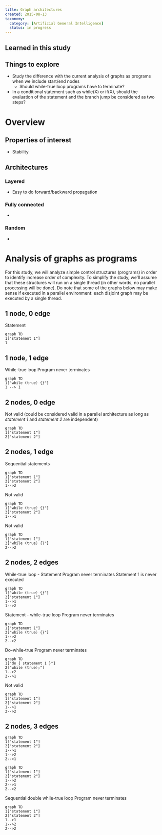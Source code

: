 ```yaml
---
title: Graph architectures
created: 2015-08-13
taxonomy:
  category: [Artificial General Intelligence]
  status: in progress
---
```


## Learned in this study

## Things to explore
* Study the difference with the current analysis of graphs as programs when we include start/end nodes
	* Should while-true loop programs have to terminate?
* In a conditional statement such as while(X) or if(X), should the evaluation of the statement and the branch jump be considered as two steps?

# Overview

## Properties of interest
* Stability

## Architectures
### Layered
* Easy to do forward/backward propagation

### Fully connected
* <tbc></tbc>

### Random
* <tbc></tbc>

# Analysis of graphs as programs
For this study, we will analyze simple control structures (programs) in order to identify increase order of complexity. To simplify the study, we'll assume that these structures will run on a single thread (in other words, no parallel processing will be done). Do note that some of the graphs below may make sense if executed in a parallel environment: each disjoint graph may be executed by a single thread.

## 1 node, 0 edge
Statement
```mermaid
graph TD
1["statement 1"]
1
```

## 1 node, 1 edge
While-true loop
Program never terminates
```mermaid
graph TD
1["while (true) {}"]
1 --> 1
```

## 2 nodes, 0 edge
Not valid (could be considered valid in a parallel architecture as long as *statement 1* and *statement 2* are independent)
```mermaid
graph TD
1["statement 1"]
2["statement 2"]
```

## 2 nodes, 1 edge
Sequential statements
```mermaid
graph TD
1["statement 1"]
2["statement 2"]
1-->2
```

Not valid
```mermaid
graph TD
1["while (true) {}"]
2["statement 2"]
1-->1
```

Not valid
```mermaid
graph TD
1["statement 1"]
2["while (true) {}"]
2-->2
```

## 2 nodes, 2 edges
While-true loop - Statement
Program never terminates
Statement 1 is never executed
```mermaid
graph TD
1["while (true) {}"]
2["statement 1"]
1-->1
1-->2
```

Statement - while-true loop
Program never terminates
```mermaid
graph TD
1["statement 1"]
2["while (true) {}"]
1-->2
2-->2
```

Do-while-true
Program never terminates
```mermaid
graph TD
1["do { statement 1 }"]
2["while (true);"]
1-->2
2-->1
```

Not valid
```mermaid
graph TD
1["statement 1"]
2["statement 2"]
1-->1
2-->2
```

## 2 nodes, 3 edges
```mermaid
graph TD
1["statement 1"]
2["statement 2"]
1-->1
1-->2
2-->1
```

```mermaid
graph TD
1["statement 1"]
2["statement 2"]
1-->2
2-->1
2-->2
```

Sequential double while-true loop
Program never terminates
```mermaid
graph TD
1["statement 1"]
2["statement 2"]
1-->1
1-->2
2-->2
```
